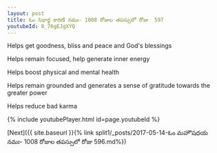 ```yaml
---
layout: post
title: ఓం సిధార్థ కారిణే నమః- 1008 రోజుల తపస్సులో రోజు  597
youtubeId: 8_76gEJgXYQ
---
```

 
 
Helps get goodness, bliss and peace and God's blessings
 
Helps remain focused, help generate inner energy 
 
Helps boost physical and mental health 
 
Helps remain grounded and generates a sense of gratitude towards the greater power 
 
Helps reduce bad karma
 
 
 
 


{% include youtubePlayer.html id=page.youtubeId %}
 
[Next]({{ site.baseurl }}{% link  split1/_posts/2017-05-14-ఓం మహౌషధయ నమః- 1008 రోజుల తపస్సులో రోజు  596.md%})
 
